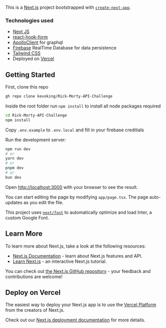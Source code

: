 This is a [Next.js](https://nextjs.org/) project bootstrapped with [`create-next-app`](https://github.com/vercel/next.js/tree/canary/packages/create-next-app).

### Technologies used
- [Next JS](https://nextjs.org/)
- [react-hook-form](https://react-hook-form.com/)
- [ApolloClient](https://www.apollographql.com/) for graphql
- [Firebase](https://firebase.google.com/) RealTime Database for data persistence
- [Tailwind CSS](https://tailwindcss.com/)
- Deployed on [Vercel](https://vercel.com/)

## Getting Started

First, clone this repo
```bash
gh repo clone kevoking/Rick-Morty-API-Challenge
```

Inside the root folder run ```npm install``` to install all node packages required
```bash
cd Rick-Morty-API-Challenge
npm install
```

Copy ```.env.example``` to ```.env.local``` and fill in your firebase creditials

Run the development server:

```bash
npm run dev
# or
yarn dev
# or
pnpm dev
# or
bun dev
```

Open [http://localhost:3000](http://localhost:3000) with your browser to see the result.

You can start editing the page by modifying `app/page.tsx`. The page auto-updates as you edit the file.

This project uses [`next/font`](https://nextjs.org/docs/basic-features/font-optimization) to automatically optimize and load Inter, a custom Google Font.

## Learn More

To learn more about Next.js, take a look at the following resources:

- [Next.js Documentation](https://nextjs.org/docs) - learn about Next.js features and API.
- [Learn Next.js](https://nextjs.org/learn) - an interactive Next.js tutorial.

You can check out [the Next.js GitHub repository](https://github.com/vercel/next.js/) - your feedback and contributions are welcome!

## Deploy on Vercel

The easiest way to deploy your Next.js app is to use the [Vercel Platform](https://vercel.com/new?utm_medium=default-template&filter=next.js&utm_source=create-next-app&utm_campaign=create-next-app-readme) from the creators of Next.js.

Check out our [Next.js deployment documentation](https://nextjs.org/docs/deployment) for more details.
